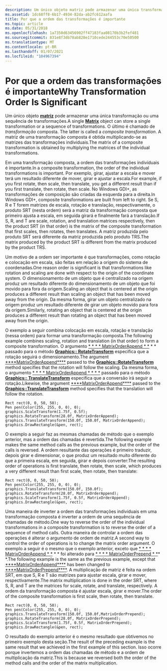 ```yaml
---
description: Um único objeto matriz pode armazenar uma única transformação ou uma sequência de transformações.
ms.assetid: 1dc68ff8-6b17-4934-82da-ab2fc612aafa
title: Por que a ordem das transformações é importante
ms.topic: article
ms.date: 05/31/2018
ms.openlocfilehash: 1a7350d63456902ff47183faa08170b3b2fef481
ms.sourcegitcommit: 831e8f3db78ab820e1710cede244553c70e50500
ms.translationtype: MT
ms.contentlocale: pt-BR
ms.lasthandoff: 01/07/2021
ms.locfileid: "104967394"
---
```

# <a name="why-transformation-order-is-significant"></a><span data-ttu-id="03db5-103">Por que a ordem das transformações é importante</span><span class="sxs-lookup"><span data-stu-id="03db5-103">Why Transformation Order Is Significant</span></span>

<span data-ttu-id="03db5-104">Um único objeto [**matriz**](/windows/desktop/api/gdiplusmatrix/nl-gdiplusmatrix-matrix) pode armazenar uma única transformação ou uma sequência de transformações.</span><span class="sxs-lookup"><span data-stu-id="03db5-104">A single [**Matrix**](/windows/desktop/api/gdiplusmatrix/nl-gdiplusmatrix-matrix) object can store a single transformation or a sequence of transformations.</span></span> <span data-ttu-id="03db5-105">O último é chamado de *transformação* composta.  </span><span class="sxs-lookup"><span data-stu-id="03db5-105">The latter is called a *composite*  *transformation*.</span></span> <span data-ttu-id="03db5-106">A matriz de uma transformação composta é obtida multiplicando-se as matrizes das transformações individuais.</span><span class="sxs-lookup"><span data-stu-id="03db5-106">The matrix of a composite transformation is obtained by multiplying the matrices of the individual transformations.</span></span>

<span data-ttu-id="03db5-107">Em uma transformação composta, a ordem das transformações individuais é importante.</span><span class="sxs-lookup"><span data-stu-id="03db5-107">In a composite transformation, the order of the individual transformations is important.</span></span> <span data-ttu-id="03db5-108">Por exemplo, girar, ajustar a escala e mover terá um resultado diferente de mover, girar e ajustar a escala.</span><span class="sxs-lookup"><span data-stu-id="03db5-108">For example, if you first rotate, then scale, then translate, you get a different result than if you first translate, then rotate, then scale.</span></span> <span data-ttu-id="03db5-109">No Windows GDI+, as transformações de composição são criadas da esquerda para a direita.</span><span class="sxs-lookup"><span data-stu-id="03db5-109">In Windows GDI+, composite transformations are built from left to right.</span></span> <span data-ttu-id="03db5-110">Se S, R e T forem matrizes de escala, rotação e translação, respectivamente, o produto SRT (nesta ordem) será a matriz da transformação composta que primeiro ajusta a escala, em seguida girará e finalmente fará a translação.</span><span class="sxs-lookup"><span data-stu-id="03db5-110">If S, R, and T are scale, rotation, and translation matrices respectively, then the product SRT (in that order) is the matrix of the composite transformation that first scales, then rotates, then translates.</span></span> <span data-ttu-id="03db5-111">A matriz produzida pelo produto SRT será diferente da matriz produzida pelo produto TRS.</span><span class="sxs-lookup"><span data-stu-id="03db5-111">The matrix produced by the product SRT is different from the matrix produced by the product TRS.</span></span>

<span data-ttu-id="03db5-112">Um motivo de a ordem ser importante é que transformações, como rotação e colocação em escala, são feitas em relação a origem do sistema de coordenadas.</span><span class="sxs-lookup"><span data-stu-id="03db5-112">One reason order is significant is that transformations like rotation and scaling are done with respect to the origin of the coordinate system.</span></span> <span data-ttu-id="03db5-113">O dimensionamento de um objeto que é centralizado na origem produz um resultado diferente do dimensionamento de um objeto que foi movido para fora da origem.</span><span class="sxs-lookup"><span data-stu-id="03db5-113">Scaling an object that is centered at the origin produces a different result than scaling an object that has been moved away from the origin.</span></span> <span data-ttu-id="03db5-114">Da mesma forma, girar um objeto centralizado na origem produz um resultado diferente de girar um objeto movido para fora da origem.</span><span class="sxs-lookup"><span data-stu-id="03db5-114">Similarly, rotating an object that is centered at the origin produces a different result than rotating an object that has been moved away from the origin.</span></span>

<span data-ttu-id="03db5-115">O exemplo a seguir combina colocação em escala, rotação e translação (nessa ordem) para formar uma transformação composta.</span><span class="sxs-lookup"><span data-stu-id="03db5-115">The following example combines scaling, rotation and translation (in that order) to form a composite transformation.</span></span> <span data-ttu-id="03db5-116">O argumento [\* \* \* \* MatrixOrderAppend \* \*](/windows/desktop/api/Gdiplusenums/ne-gdiplusenums-matrixorder) \* \* passado para o método [**Graphics:: RotateTransform**](/windows/desktop/api/Gdiplusgraphics/nf-gdiplusgraphics-graphics-rotatetransform) especifica que a rotação seguirá o dimensionamento.</span><span class="sxs-lookup"><span data-stu-id="03db5-116">The argument [\*\*\*\*MatrixOrderAppend\*\*\*\*](/windows/desktop/api/Gdiplusenums/ne-gdiplusenums-matrixorder) passed to the [**Graphics::RotateTransform**](/windows/desktop/api/Gdiplusgraphics/nf-gdiplusgraphics-graphics-rotatetransform) method specifies that the rotation will follow the scaling.</span></span> <span data-ttu-id="03db5-117">Da mesma forma, o argumento [\* \* \* \* MatrixOrderAppend \* \* \* \*](/windows/desktop/api/Gdiplusenums/ne-gdiplusenums-matrixorder) passado para o método [**Graphics:: TranslateTransform**](/windows/desktop/api/Gdiplusgraphics/nf-gdiplusgraphics-graphics-translatetransform) especifica que a conversão irá seguir a rotação.</span><span class="sxs-lookup"><span data-stu-id="03db5-117">Likewise, the argument [\*\*\*\*MatrixOrderAppend\*\*\*\*](/windows/desktop/api/Gdiplusenums/ne-gdiplusenums-matrixorder) passed to the [**Graphics::TranslateTransform**](/windows/desktop/api/Gdiplusgraphics/nf-gdiplusgraphics-graphics-translatetransform) method specifies that the translation will follow the rotation.</span></span>


```
Rect rect(0, 0, 50, 50);
Pen pen(Color(255, 255, 0, 0), 0);
graphics.ScaleTransform(1.75f, 0.5f);
graphics.RotateTransform(28.0f, MatrixOrderAppend);
graphics.TranslateTransform(150.0f, 150.0f, MatrixOrderAppend);
graphics.DrawRectangle(&pen, rect);
```



<span data-ttu-id="03db5-118">O exemplo a seguir faz as mesmas chamadas de método que o exemplo anterior, mas a ordem das chamadas é revertida.</span><span class="sxs-lookup"><span data-stu-id="03db5-118">The following example makes the same method calls as the previous example, but the order of the calls is reversed.</span></span> <span data-ttu-id="03db5-119">A ordem resultante das operações é primeiro traduzir, depois girar e dimensionar, o que produz um resultado muito diferente do que a primeira escala, em seguida, girar e depois converter:</span><span class="sxs-lookup"><span data-stu-id="03db5-119">The resulting order of operations is first translate, then rotate, then scale, which produces a very different result than first scale, then rotate, then translate:</span></span>


```
Rect rect(0, 0, 50, 50);
Pen pen(Color(255, 255, 0, 0), 0);
graphics.TranslateTransform(150.0f, 150.0f);
graphics.RotateTransform(28.0f, MatrixOrderAppend);
graphics.ScaleTransform(1.75f, 0.5f, MatrixOrderAppend);
graphics.DrawRectangle(&pen, rect);
```



<span data-ttu-id="03db5-120">Uma maneira de inverter a ordem das transformações individuais em uma transformação composta é inverter a ordem de uma sequência de chamadas de método.</span><span class="sxs-lookup"><span data-stu-id="03db5-120">One way to reverse the order of the individual transformations in a composite transformation is to reverse the order of a sequence of method calls.</span></span> <span data-ttu-id="03db5-121">Outra maneira de controlar a ordem das operações é alterar o argumento de ordem de matriz.</span><span class="sxs-lookup"><span data-stu-id="03db5-121">A second way to control the order of operations is to change the matrix order argument.</span></span> <span data-ttu-id="03db5-122">O exemplo a seguir é o mesmo que o exemplo anterior, exceto que [\* \* \* \* MatrixOrderAppend \* \*](/windows/desktop/api/Gdiplusenums/ne-gdiplusenums-matrixorder) \* \* foi alterado para [\* \* \* \* MatrixOrderPrepend \* \*](/windows/desktop/api/Gdiplusenums/ne-gdiplusenums-matrixorder)\* \*.</span><span class="sxs-lookup"><span data-stu-id="03db5-122">The following example is the same as the previous example, except that [\*\*\*\*MatrixOrderAppend\*\*\*\*](/windows/desktop/api/Gdiplusenums/ne-gdiplusenums-matrixorder) has been changed to [\*\*\*\*MatrixOrderPrepend\*\*\*\*](/windows/desktop/api/Gdiplusenums/ne-gdiplusenums-matrixorder).</span></span> <span data-ttu-id="03db5-123">A multiplicação de matriz é feita na ordem SRT, em que S, R e T são matrizes para ajustar escala, girar e mover, respectivamente.</span><span class="sxs-lookup"><span data-stu-id="03db5-123">The matrix multiplication is done in the order SRT, where S, R, and T are the matrices for scale, rotate, and translate, respectively.</span></span> <span data-ttu-id="03db5-124">A ordem da transformação composta é ajustar escala, girar e mover.</span><span class="sxs-lookup"><span data-stu-id="03db5-124">The order of the composite transformation is first scale, then rotate, then translate.</span></span>


```
Rect rect(0, 0, 50, 50);
Pen pen(Color(255, 255, 0, 0), 0);
graphics.TranslateTransform(150.0f, 150.0f,MatrixOrderPrepend);
graphics.RotateTransform(28.0f, MatrixOrderPrepend);
graphics.ScaleTransform(1.75f, 0.5f, MatrixOrderPrepend);
graphics.DrawRectangle(&pen, rect);
```



<span data-ttu-id="03db5-125">O resultado do exemplo anterior é o mesmo resultado que obtivemos no primeiro exemplo desta seção.</span><span class="sxs-lookup"><span data-stu-id="03db5-125">The result of the preceding example is the same result that we achieved in the first example of this section.</span></span> <span data-ttu-id="03db5-126">Isso ocorre porque invertemos a ordem das chamadas de método e a ordem de multiplicação da matriz.</span><span class="sxs-lookup"><span data-stu-id="03db5-126">This is because we reversed both the order of the method calls and the order of the matrix multiplication.</span></span>

 

 



